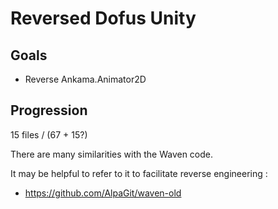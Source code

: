 # Reversed Dofus Unity

## Goals
- Reverse Ankama.Animator2D

## Progression
15 files / (67 + 15?)


There are many similarities with the Waven code.

It may be helpful to refer to it to facilitate reverse engineering :
- https://github.com/AlpaGit/waven-old